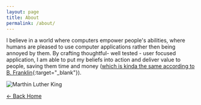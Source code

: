 ```yaml
---
layout: page
title: About
permalink: /about/
---
```


I believe in a world where computers empower people's abilities, where humans are pleased to use computer applications rather then being annoyed by them.
By crafting thoughtful- well tested - user focused application, I am able to put my beliefs into action and deliver value to people, saving them time and money ([which is kinda the same according to B. Franklin](https://en.wikipedia.org/wiki/Time_Is_Money){:target="_blank"}).

![Marthin Luther King]({{site.base_url}}/assets/martin_luther_king.jpg)

[&larr; Back Home]({{site.base_url}}/)